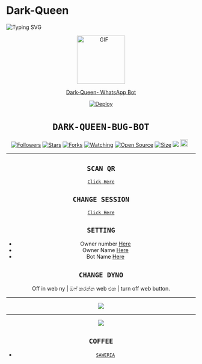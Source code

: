 # Dark-Queen

<img
        src="https://readme-typing-svg.herokuapp.com/?size=30&width=800&lines=Click+On+The+Gif+To+Install+The+Bot."
            alt="Typing SVG"
        />
    </a>
</p>
<div align="center">
  <p align="center">
  <a href="https://youtu.be/BcMIibIUmHc"><img src="https://media.giphy.com/media/Uhl43Qa5QbhKglX8DX/giphy.gif" alt="GIF" width="128" height="128"/>
</p>Dark-Queen-
WhatsApp Bot

[![Deploy](https://www.herokucdn.com/deploy/button.svg)](https://heroku.com/deploy?template=https://github.com/DarkWinzo/Dark-Queen)
# ```DARK-QUEEN-BUG-BOT```
<p align="center">
<a href="https://github.com/DarkWinzo/followers"><img title="Followers" src="https://img.shields.io/github/followers/HYPER-MOD?color=red&style=flat-square"></a>
<a href="https://github.com/DarkWinzo/Dark-Queen/stargazers/"><img title="Stars" src="https://img.shields.io/github/stars/HYPER-MOD/bug-bot?color=blue&style=flat-square"></a>
<a href="https://github.com/DarkWinzo/Dark-Queen/network/members"><img title="Forks" src="https://img.shields.io/github/forks/HYPER-MOD/bug-bot?color=red&style=flat-square"></a>
<a href="https://github.com/DarkWinzo/Dark-Queen/watchers"><img title="Watching" src="https://img.shields.io/github/watchers/HYPER-MOD/bug-bot?label=Watchers&color=blue&style=flat-square"></a>
<a href="https://github.com/DarkWinzo/Dark-Queen"><img title="Open Source" src="https://badges.frapsoft.com/os/v2/open-source.svg?v=103"></a>
<a href="https://github.com/DarkWinzo/Dark-Queen/"><img title="Size" src="https://img.shields.io/github/repo-size/zeeoneofc/Alphabot7?style=flat-square&color=green"></a>
<a href="https://hits.seeyoufarm.com"><img src="https://hits.seeyoufarm.com/api/count/incr/badge.svg?url=https%3A%2F%2Fgithub.com%2FHYPER-MOD%2Fbug-bot&count_bg=%2379C83D&title_bg=%23555555&icon=probot.svg&icon_color=%2300FF6D&title=hits&edge_flat=false"/></a>
<a href="https://github.com/DarkWinzo/Dark-Queen/graphs/commit-activity"><img height="20" src="https://img.shields.io/badge/Maintained%3F-yes-green.svg"></a>&nbsp;&nbsp;
</p>
<p align='center'>
    </p>

-------

## `SCAN QR`

[`Click Here`](https://replit.com/@DarkWinzo/Dark-Queen-QR-Code)

## `CHANGE SESSION`

[`Click Here`](https://github.com/DarkWinzo/Dark-Queen/blob/main/session.json#L1)

## `SETTING`

- Owner number [Here](https://github.com/DarkWinzo/Dark-Queen/blob/main/settings.json#L4)
- Owner Name [Here](https://github.com/DarkWinzo/Dark-Queen/blob/main/settings.json#L14)
- Bot Name [Here](https://github.com/DarkWinzo/Dark-Queen/blob/main/settings.json#L15)

## `CHANGE DYNO`

Off in web ny | ඔෆ් කරන්න web එක | turn off web button.

----------

<p align="center">
  <img src="https://i.ibb.co/TPqc8cv/Screenshot-2021-10-14-12-00-45-610-com-android-chrome.jpg" />
</p>

----------

<p align="center">
  <img src="https://i.ibb.co/P18NNM2/20211024-191503.jpg" />
</p>


## ```COFFEE```

- [`SAWERIA`](https://saweria.co/hypermod)
